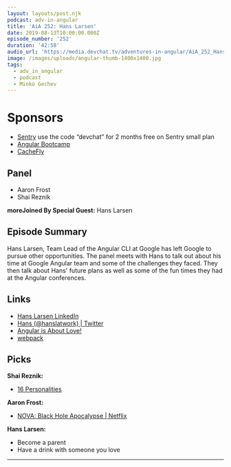 ```yaml
---
layout: layouts/post.njk
podcast: adv-in-angular
title: 'AiA 252: Hans Larsen'
date: 2019-08-13T10:00:00.000Z
episode_number: '252'
duration: '42:58'
audio_url: 'https://media.devchat.tv/adventures-in-angular/AiA_252_Hans_Larsen.mp3'
image: /images/uploads/angular-thumb-1400x1400.jpg
tags:
  - adv_in_angular
  - podcast
  - Minko Gechev
---
```

# Sponsors

* [Sentry](https://sentry.io/welcome/) use the code “devchat” for 2 months free on Sentry small plan
* [Angular Bootcamp](https://angularbootcamp.com/)
* [CacheFly](https://www.cachefly.com/)

## Panel

* Aaron Frost
* Shai Reznik

**moreJoined By Special Guest:** Hans Larsen

## Episode Summary

Hans Larsen, Team Lead of the Angular CLI at Google has left Google to pursue other opportunities. The panel meets with Hans to talk out about his time at Google Angular team and some of the challenges they faced. They then talk about Hans' future plans as well as some of the fun times they had at the Angular conferences. 

## Links

* [Hans Larsen LinkedIn](https://www.linkedin.com/in/hanslarsen/)
* [Hans (@hanslatwork) | Twitter](https://twitter.com/hanslatwork?lang=en)
* [Angular is About Love!](https://www.youtube.com/watch?v=JlLgxfZNTdI)
* [webpack](https://webpack.js.org/)

## Picks

**Shai Reznik:**

* [16 Personalities](https://www.16personalities.com/)

**Aaron Frost:**

* [NOVA: Black Hole Apocalypse | Netflix](https://www.netflix.com/title/81121172)

**Hans Larsen:**

* Become a parent
* Have a drink with someone you love

- - -
